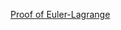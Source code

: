 [Proof of Euler-Lagrange](https://drive.google.com/file/d/1RrVvwoGYwy7De8P6b40Djz1-R-zpG-Rw/view?usp=sharing)